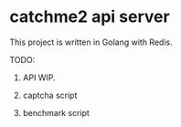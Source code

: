 # catchme2 api server

This project is written in Golang with Redis.

TODO:

1. API WIP.

2. captcha script

3. benchmark script

